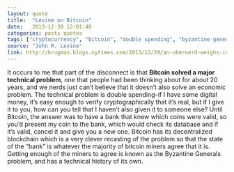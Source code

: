 ```yaml
---
layout: quote
title:  "Levine on Bitcoin"
date:   2013-12-30 12:01:48
categories: posts quotes
tags: ["cryptocurrency", "bitcoin", "double spending", "byzantine generals"]
source: "John R. Levine"
link: http://krugman.blogs.nytimes.com/2013/12/29/an-ubernerd-weighs-in/
---
```


It occurs to me that part of the disconnect is that <b>Bitcoin solved a major technical problem</b>, one that people had been thinking about for about 20 years, and we nerds just can’t believe that it doesn’t also solve an economic problem. The technical problem is double spending–if I have some digital money, it’s easy enough to verify cryptographically that it’s real, but if I give it to you, how can you tell that I haven’t also given it to someone else? Until Bitcoin, the answer was to have a bank that knew which coins were valid, so you’d present my coin to the bank, which would check its database and if it’s valid, cancel it and give you a new one. Bitcoin has its decentralized blockchain which is a very clever recasting of the problem so that the state of the “bank” is whatever the majority of bitcoin miners agree that it is. Getting enough of the miners to agree is known as the Byzantine Generals problem, and has a technical history of its own.

